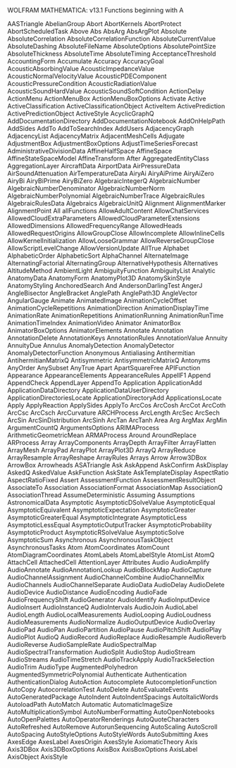 
WOLFRAM MATHEMATICA: v13.1
Functions beginning with A

AASTriangle
AbelianGroup
Abort
AbortKernels
AbortProtect
AbortScheduledTask
Above
Abs
AbsArg
AbsArgPlot
Absolute
AbsoluteCorrelation
AbsoluteCorrelationFunction
AbsoluteCurrentValue
AbsoluteDashing
AbsoluteFileName
AbsoluteOptions
AbsolutePointSize
AbsoluteThickness
AbsoluteTime
AbsoluteTiming
AcceptanceThreshold
AccountingForm
Accumulate
Accuracy
AccuracyGoal
AcousticAbsorbingValue
AcousticImpedanceValue
AcousticNormalVelocityValue
AcousticPDEComponent
AcousticPressureCondition
AcousticRadiationValue
AcousticSoundHardValue
AcousticSoundSoftCondition
ActionDelay
ActionMenu
ActionMenuBox
ActionMenuBoxOptions
Activate
Active
ActiveClassification
ActiveClassificationObject
ActiveItem
ActivePrediction
ActivePredictionObject
ActiveStyle
AcyclicGraphQ
AddDocumentationDirectory
AddDocumentationNotebook
AddOnHelpPath
AddSides
AddTo
AddToSearchIndex
AddUsers
AdjacencyGraph
AdjacencyList
AdjacencyMatrix
AdjacentMeshCells
Adjugate
AdjustmentBox
AdjustmentBoxOptions
AdjustTimeSeriesForecast
AdministrativeDivisionData
AffineHalfSpace
AffineSpace
AffineStateSpaceModel
AffineTransform
After
AggregatedEntityClass
AggregationLayer
AircraftData
AirportData
AirPressureData
AirSoundAttenuation
AirTemperatureData
AiryAi
AiryAiPrime
AiryAiZero
AiryBi
AiryBiPrime
AiryBiZero
AlgebraicIntegerQ
AlgebraicNumber
AlgebraicNumberDenominator
AlgebraicNumberNorm
AlgebraicNumberPolynomial
AlgebraicNumberTrace
AlgebraicRules
AlgebraicRulesData
Algebraics
AlgebraicUnitQ
Alignment
AlignmentMarker
AlignmentPoint
All
allFunctions
AllowAdultContent
AllowChatServices
AllowedCloudExtraParameters
AllowedCloudParameterExtensions
AllowedDimensions
AllowedFrequencyRange
AllowedHeads
AllowedRequestOrigins
AllowGroupClose
AllowIncomplete
AllowInlineCells
AllowKernelInitialization
AllowLooseGrammar
AllowReverseGroupClose
AllowScriptLevelChange
AllowVersionUpdate
AllTrue
Alphabet
AlphabeticOrder
AlphabeticSort
AlphaChannel
AlternateImage
AlternatingFactorial
AlternatingGroup
AlternativeHypothesis
Alternatives
AltitudeMethod
AmbientLight
AmbiguityFunction
AmbiguityList
Analytic
AnatomyData
AnatomyForm
AnatomyPlot3D
AnatomySkinStyle
AnatomyStyling
AnchoredSearch
And
AndersonDarlingTest
AngerJ
AngleBisector
AngleBracket
AnglePath
AnglePath3D
AngleVector
AngularGauge
Animate
AnimatedImage
AnimationCycleOffset
AnimationCycleRepetitions
AnimationDirection
AnimationDisplayTime
AnimationRate
AnimationRepetitions
AnimationRunning
AnimationRunTime
AnimationTimeIndex
AnimationVideo
Animator
AnimatorBox
AnimatorBoxOptions
AnimatorElements
Annotate
Annotation
AnnotationDelete
AnnotationKeys
AnnotationRules
AnnotationValue
Annuity
AnnuityDue
Annulus
AnomalyDetection
AnomalyDetector
AnomalyDetectorFunction
Anonymous
Antialiasing
Antihermitian
AntihermitianMatrixQ
Antisymmetric
AntisymmetricMatrixQ
Antonyms
AnyOrder
AnySubset
AnyTrue
Apart
ApartSquareFree
APIFunction
Appearance
AppearanceElements
AppearanceRules
AppellF1
Append
AppendCheck
AppendLayer
AppendTo
Application
ApplicationAdd
ApplicationDataDirectory
ApplicationDataUserDirectory
ApplicationDirectoriesLocate
ApplicationDirectoryAdd
ApplicationsLocate
Apply
ApplyReaction
ApplySides
ApplyTo
ArcCos
ArcCosh
ArcCot
ArcCoth
ArcCsc
ArcCsch
ArcCurvature
ARCHProcess
ArcLength
ArcSec
ArcSech
ArcSin
ArcSinDistribution
ArcSinh
ArcTan
ArcTanh
Area
Arg
ArgMax
ArgMin
ArgumentCountQ
ArgumentsOptions
ARIMAProcess
ArithmeticGeometricMean
ARMAProcess
Around
AroundReplace
ARProcess
Array
ArrayComponents
ArrayDepth
ArrayFilter
ArrayFlatten
ArrayMesh
ArrayPad
ArrayPlot
ArrayPlot3D
ArrayQ
ArrayReduce
ArrayResample
ArrayReshape
ArrayRules
Arrays
Arrow
Arrow3DBox
ArrowBox
Arrowheads
ASATriangle
Ask
AskAppend
AskConfirm
AskDisplay
AskedQ
AskedValue
AskFunction
AskState
AskTemplateDisplay
AspectRatio
AspectRatioFixed
Assert
AssessmentFunction
AssessmentResultObject
AssociateTo
Association
AssociationFormat
AssociationMap
AssociationQ
AssociationThread
AssumeDeterministic
Assuming
Assumptions
AstronomicalData
Asymptotic
AsymptoticDSolveValue
AsymptoticEqual
AsymptoticEquivalent
AsymptoticExpectation
AsymptoticGreater
AsymptoticGreaterEqual
AsymptoticIntegrate
AsymptoticLess
AsymptoticLessEqual
AsymptoticOutputTracker
AsymptoticProbability
AsymptoticProduct
AsymptoticRSolveValue
AsymptoticSolve
AsymptoticSum
Asynchronous
AsynchronousTaskObject
AsynchronousTasks
Atom
AtomCoordinates
AtomCount
AtomDiagramCoordinates
AtomLabels
AtomLabelStyle
AtomList
AtomQ
AttachCell
AttachedCell
AttentionLayer
Attributes
Audio
AudioAmplify
AudioAnnotate
AudioAnnotationLookup
AudioBlockMap
AudioCapture
AudioChannelAssignment
AudioChannelCombine
AudioChannelMix
AudioChannels
AudioChannelSeparate
AudioData
AudioDelay
AudioDelete
AudioDevice
AudioDistance
AudioEncoding
AudioFade
AudioFrequencyShift
AudioGenerator
AudioIdentify
AudioInputDevice
AudioInsert
AudioInstanceQ
AudioIntervals
AudioJoin
AudioLabel
AudioLength
AudioLocalMeasurements
AudioLooping
AudioLoudness
AudioMeasurements
AudioNormalize
AudioOutputDevice
AudioOverlay
AudioPad
AudioPan
AudioPartition
AudioPause
AudioPitchShift
AudioPlay
AudioPlot
AudioQ
AudioRecord
AudioReplace
AudioResample
AudioReverb
AudioReverse
AudioSampleRate
AudioSpectralMap
AudioSpectralTransformation
AudioSplit
AudioStop
AudioStream
AudioStreams
AudioTimeStretch
AudioTrackApply
AudioTrackSelection
AudioTrim
AudioType
AugmentedPolyhedron
AugmentedSymmetricPolynomial
Authenticate
Authentication
AuthenticationDialog
AutoAction
Autocomplete
AutocompletionFunction
AutoCopy
AutocorrelationTest
AutoDelete
AutoEvaluateEvents
AutoGeneratedPackage
AutoIndent
AutoIndentSpacings
AutoItalicWords
AutoloadPath
AutoMatch
Automatic
AutomaticImageSize
AutoMultiplicationSymbol
AutoNumberFormatting
AutoOpenNotebooks
AutoOpenPalettes
AutoOperatorRenderings
AutoQuoteCharacters
AutoRefreshed
AutoRemove
AutorunSequencing
AutoScaling
AutoScroll
AutoSpacing
AutoStyleOptions
AutoStyleWords
AutoSubmitting
Axes
AxesEdge
AxesLabel
AxesOrigin
AxesStyle
AxiomaticTheory
Axis
Axis3DBox
Axis3DBoxOptions
AxisBox
AxisBoxOptions
AxisLabel
AxisObject
AxisStyle
